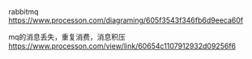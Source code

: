 rabbitmq
https://www.processon.com/diagraming/605f3543f346fb6d9eeca60f

mq的消息丢失，重复消费，消息积压
https://www.processon.com/view/link/60654c1107912932d09256f6
